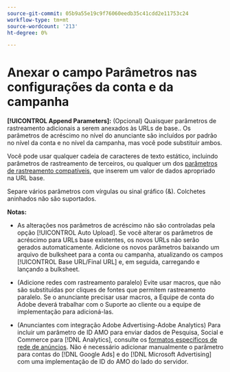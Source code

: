 ```yaml
---
source-git-commit: 05b9a55e19c9f76060eedb35c41cdd2e11753c24
workflow-type: tm+mt
source-wordcount: '213'
ht-degree: 0%

---
```

# Anexar o campo Parâmetros nas configurações da conta e da campanha

**[!UICONTROL Append Parameters]:** (Opcional) Quaisquer parâmetros de rastreamento adicionais a serem anexados às URLs de base.<!-- When account uses setting append_param_to_tt_fus, then we add append parameters to the tracking templates OR the landing page suffixes instead (not sure how we determine which) -->. Os parâmetros de acréscimo no nível do anunciante são incluídos por padrão no nível da conta e no nível da campanha, mas você pode substituir ambos.

Você pode usar qualquer cadeia de caracteres de texto estático, incluindo parâmetros de rastreamento de terceiros, ou qualquer um dos [parâmetros de rastreamento compatíveis](/help/search-social-commerce/tracking/click-tracking-urls-optional-parameters.md), que inserem um valor de dados apropriado na URL base.

Separe vários parâmetros com vírgulas ou sinal gráfico (&amp;). Colchetes aninhados não são suportados.

**Notas:**

* As alterações nos parâmetros de acréscimo não são controladas pela opção [!UICONTROL Auto Upload]. Se você alterar os parâmetros de acréscimo para URLs base existentes, os novos URLs não serão gerados automaticamente. Adicione os novos parâmetros baixando um arquivo de bulksheet para a conta ou campanha, atualizando os campos [!UICONTROL Base URL/Final URL] e, em seguida, carregando e lançando a bulksheet.

* (Adicione redes com rastreamento paralelo) Evite usar macros, que não são substituídas por cliques de fontes que permitem rastreamento paralelo. Se o anunciante precisar usar macros, a Equipe de conta do Adobe deverá trabalhar com o Suporte ao cliente ou a equipe de implementação para adicioná-las.

* (Anunciantes com integração Adobe Advertising-Adobe Analytics) Para incluir um parâmetro de ID AMO para enviar dados de Pesquisa, Social e Commerce para [!DNL Analytics], consulte os [formatos específicos de rede de anúncios](/help/integrations/analytics/ids.md#amo-id-formats). Não é necessário adicionar manualmente o parâmetro para contas do [!DNL Google Ads] e do [!DNL Microsoft Advertising] com uma implementação de ID do AMO do lado do servidor.
